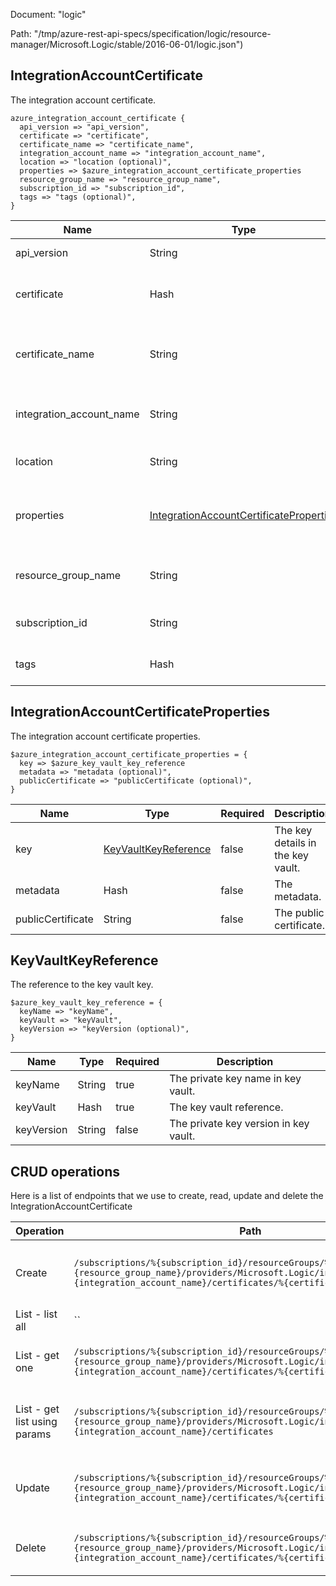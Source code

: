 Document: "logic"


Path: "/tmp/azure-rest-api-specs/specification/logic/resource-manager/Microsoft.Logic/stable/2016-06-01/logic.json")

## IntegrationAccountCertificate

The integration account certificate.

```puppet
azure_integration_account_certificate {
  api_version => "api_version",
  certificate => "certificate",
  certificate_name => "certificate_name",
  integration_account_name => "integration_account_name",
  location => "location (optional)",
  properties => $azure_integration_account_certificate_properties
  resource_group_name => "resource_group_name",
  subscription_id => "subscription_id",
  tags => "tags (optional)",
}
```

| Name        | Type           | Required       | Description       |
| ------------- | ------------- | ------------- | ------------- |
|api_version | String | true | The API version. |
|certificate | Hash | true | The integration account certificate. |
|certificate_name | String | true | The integration account certificate name. |
|integration_account_name | String | true | The integration account name. |
|location | String | false | The resource location. |
|properties | [IntegrationAccountCertificateProperties](#integrationaccountcertificateproperties) | true | The integration account certificate properties. |
|resource_group_name | String | true | The resource group name. |
|subscription_id | String | true | The subscription id. |
|tags | Hash | false | The resource tags. |
        
## IntegrationAccountCertificateProperties

The integration account certificate properties.

```puppet
$azure_integration_account_certificate_properties = {
  key => $azure_key_vault_key_reference
  metadata => "metadata (optional)",
  publicCertificate => "publicCertificate (optional)",
}
```

| Name        | Type           | Required       | Description       |
| ------------- | ------------- | ------------- | ------------- |
|key | [KeyVaultKeyReference](#keyvaultkeyreference) | false | The key details in the key vault. |
|metadata | Hash | false | The metadata. |
|publicCertificate | String | false | The public certificate. |
        
## KeyVaultKeyReference

The reference to the key vault key.

```puppet
$azure_key_vault_key_reference = {
  keyName => "keyName",
  keyVault => "keyVault",
  keyVersion => "keyVersion (optional)",
}
```

| Name        | Type           | Required       | Description       |
| ------------- | ------------- | ------------- | ------------- |
|keyName | String | true | The private key name in key vault. |
|keyVault | Hash | true | The key vault reference. |
|keyVersion | String | false | The private key version in key vault. |



## CRUD operations

Here is a list of endpoints that we use to create, read, update and delete the IntegrationAccountCertificate

| Operation | Path | Verb | Description | OperationID |
| ------------- | ------------- | ------------- | ------------- | ------------- |
|Create|`/subscriptions/%{subscription_id}/resourceGroups/%{resource_group_name}/providers/Microsoft.Logic/integrationAccounts/%{integration_account_name}/certificates/%{certificate_name}`|Put|Creates or updates an integration account certificate.|Certificates_CreateOrUpdate|
|List - list all|``||||
|List - get one|`/subscriptions/%{subscription_id}/resourceGroups/%{resource_group_name}/providers/Microsoft.Logic/integrationAccounts/%{integration_account_name}/certificates/%{certificate_name}`|Get|Gets an integration account certificate.|Certificates_Get|
|List - get list using params|`/subscriptions/%{subscription_id}/resourceGroups/%{resource_group_name}/providers/Microsoft.Logic/integrationAccounts/%{integration_account_name}/certificates`|Get|Gets a list of integration account certificates.|Certificates_ListByIntegrationAccounts|
|Update|`/subscriptions/%{subscription_id}/resourceGroups/%{resource_group_name}/providers/Microsoft.Logic/integrationAccounts/%{integration_account_name}/certificates/%{certificate_name}`|Put|Creates or updates an integration account certificate.|Certificates_CreateOrUpdate|
|Delete|`/subscriptions/%{subscription_id}/resourceGroups/%{resource_group_name}/providers/Microsoft.Logic/integrationAccounts/%{integration_account_name}/certificates/%{certificate_name}`|Delete|Deletes an integration account certificate.|Certificates_Delete|
